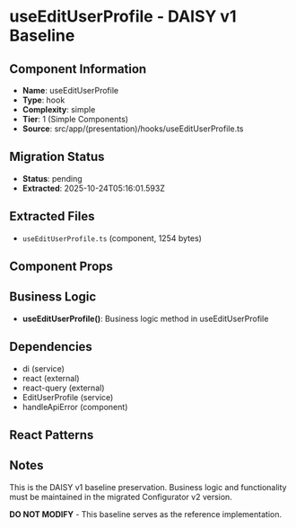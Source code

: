 # useEditUserProfile - DAISY v1 Baseline

## Component Information

- **Name**: useEditUserProfile
- **Type**: hook
- **Complexity**: simple
- **Tier**: 1 (Simple Components)
- **Source**: src/app/(presentation)/hooks/useEditUserProfile.ts

## Migration Status

- **Status**: pending
- **Extracted**: 2025-10-24T05:16:01.593Z

## Extracted Files

- `useEditUserProfile.ts` (component, 1254 bytes)

## Component Props



## Business Logic

- **useEditUserProfile()**: Business logic method in useEditUserProfile

## Dependencies

- di (service)
- react (external)
- react-query (external)
- EditUserProfile (service)
- handleApiError (component)

## React Patterns



## Notes

This is the DAISY v1 baseline preservation. Business logic and functionality
must be maintained in the migrated Configurator v2 version.

**DO NOT MODIFY** - This baseline serves as the reference implementation.
